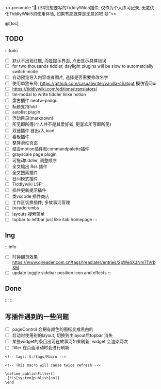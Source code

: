 <<.preamble "🔌 (即将)想要写的TiddlyWiki5插件; 仅作为个人练习记录, 无意优化TiddlyWiki5的使用体验, 如果有那就算是无意的吧 😄">>


@[toc]

## TODO

:::todo
- [ ] 默认不出现红框, 而是提示界面, 点击显示具体错误
- [ ] for two thousands tiddler, daylight plugins will be slow to automatcially switch mode
- [ ] 自动预览导入内容或者图片, 选择是否需要修改名字
- [ ] 使用单独布局, https://github.com/casualwriter/vanilla-chatgpt 模仿官网ui
- [ ] https://tiddlywiki.com/editions/translators/
- [ ] tm-modal to write tiddler linke notion
- [ ] 盘古插件 neotw-pangu
- [ ] 标题支持fold
- [ ] autolist plugin
- [ ] 浮动目录(markdown)
- [ ] 所见即所得(个人并不是其爱好者, 更喜欢所写即所见)
- [ ] 双链插件 链出/入 icon
- [ ] 看板插件
- [ ] 整屏滑动页面
- [ ] 结合motion插件和commandpalette插件
- [ ] grayscale page plugin
- [ ] 可拖动tiddler, 调整顺序
- [ ] 全文输出 Rss 插件
- [ ] 全文搜索插件 
- [ ] 日间模式插件
- [ ] Tiddlywiki LSP
- [ ] 插件更新提示插件
- [ ] 类vscode 插件商店
- [ ] 工作区切换插件; 多故事河管理
- [ ] breadcrumbs
- [ ] layouts 搜索菜单
- [ ] topbar to leftbar just like itab homepage
:::

## Ing

:::info
- [ ] 时钟翻页效果 https://www.qireader.com.cn/tags/!readlater/entries/2pWeqXJNm71VrbXM
- [ ] update toggle sidebar position icon and effects
:::

## Done

:::
:::

## 写插件遇到的一些问题

- [ ] pageControl 会把有颜色的图标变成黑白的
- [ ] 启动时使用别的layout, 切换到主layout后topbar 消失
- [ ] 某些widget的条目出现在故事河如果刷新, widget 会渲染两次
- [ ] filter 在页面滚动时会进行刷新
``` 
<!-- tags: $:/tags/Macro -->

<!-- This macro will cause twice refresh -->

\define publishFilter()
-[!is[system]publish[no]]
\end
```